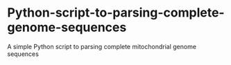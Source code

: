 # Python-script-to-parsing-complete-genome-sequences
A simple Python script to parsing complete mitochondrial genome sequences
